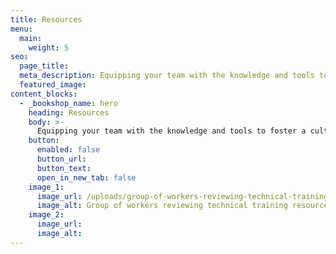 ```yaml
---
title: Resources
menu:
  main:
    weight: 5
seo:
  page_title: 
  meta_description: Equipping your team with the knowledge and tools to foster a culture of safety.
  featured_image:
content_blocks:
  - _bookshop_name: hero
    heading: Resources
    body: >-
      Equipping your team with the knowledge and tools to foster a culture of safety.
    button:
      enabled: false
      button_url: 
      button_text: 
      open_in_new_tab: false
    image_1:
      image_url: /uploads/group-of-workers-reviewing-technical-training-reosources.jpg
      image_alt: Group of workers reviewing technical training resources
    image_2:
      image_url:
      image_alt:
---
```

